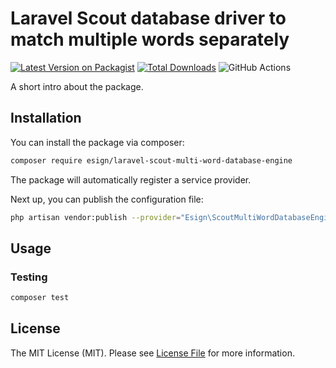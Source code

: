 # Laravel Scout database driver to match multiple words separately

[![Latest Version on Packagist](https://img.shields.io/packagist/v/esign/laravel-scout-multi-word-database-engine.svg?style=flat-square)](https://packagist.org/packages/esign/laravel-scout-multi-word-database-engine)
[![Total Downloads](https://img.shields.io/packagist/dt/esign/laravel-scout-multi-word-database-engine.svg?style=flat-square)](https://packagist.org/packages/esign/laravel-scout-multi-word-database-engine)
![GitHub Actions](https://github.com/esign/laravel-scout-multi-word-database-engine/actions/workflows/main.yml/badge.svg)

A short intro about the package.

## Installation

You can install the package via composer:

```bash
composer require esign/laravel-scout-multi-word-database-engine
```

The package will automatically register a service provider.

Next up, you can publish the configuration file:
```bash
php artisan vendor:publish --provider="Esign\ScoutMultiWordDatabaseEngine\ScoutMultiWordDatabaseEngineServiceProvider" --tag="config"
```

## Usage

### Testing

```bash
composer test
```

## License

The MIT License (MIT). Please see [License File](LICENSE.md) for more information.
